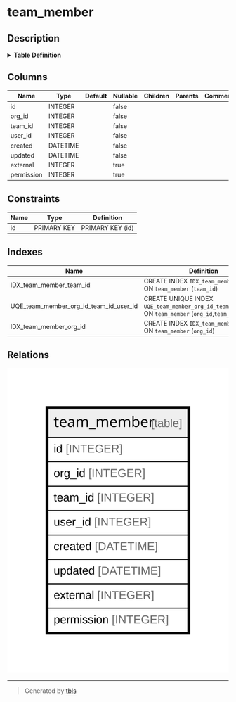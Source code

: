 # team_member

## Description

<details>
<summary><strong>Table Definition</strong></summary>

```sql
CREATE TABLE `team_member` (
`id` INTEGER PRIMARY KEY AUTOINCREMENT NOT NULL
, `org_id` INTEGER NOT NULL
, `team_id` INTEGER NOT NULL
, `user_id` INTEGER NOT NULL
, `created` DATETIME NOT NULL
, `updated` DATETIME NOT NULL
, `external` INTEGER NULL, `permission` INTEGER NULL)
```

</details>

## Columns

| Name | Type | Default | Nullable | Children | Parents | Comment |
| ---- | ---- | ------- | -------- | -------- | ------- | ------- |
| id | INTEGER |  | false |  |  |  |
| org_id | INTEGER |  | false |  |  |  |
| team_id | INTEGER |  | false |  |  |  |
| user_id | INTEGER |  | false |  |  |  |
| created | DATETIME |  | false |  |  |  |
| updated | DATETIME |  | false |  |  |  |
| external | INTEGER |  | true |  |  |  |
| permission | INTEGER |  | true |  |  |  |

## Constraints

| Name | Type | Definition |
| ---- | ---- | ---------- |
| id | PRIMARY KEY | PRIMARY KEY (id) |

## Indexes

| Name | Definition |
| ---- | ---------- |
| IDX_team_member_team_id | CREATE INDEX `IDX_team_member_team_id` ON `team_member` (`team_id`) |
| UQE_team_member_org_id_team_id_user_id | CREATE UNIQUE INDEX `UQE_team_member_org_id_team_id_user_id` ON `team_member` (`org_id`,`team_id`,`user_id`) |
| IDX_team_member_org_id | CREATE INDEX `IDX_team_member_org_id` ON `team_member` (`org_id`) |

## Relations

![er](team_member.svg)

---

> Generated by [tbls](https://github.com/k1LoW/tbls)
